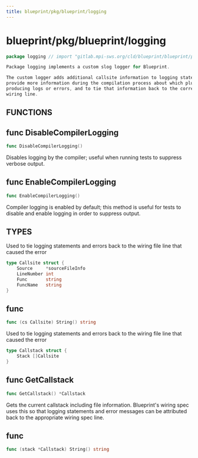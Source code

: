 ```yaml
---
title: blueprint/pkg/blueprint/logging
---
```

# blueprint/pkg/blueprint/logging
```go
package logging // import "gitlab.mpi-sws.org/cld/blueprint/blueprint/pkg/blueprint/logging"
```
```go
Package logging implements a custom slog logger for Blueprint.
```
```go
The custom logger adds additional callsite information to logging statements, to
provide more information during the compilation process about which plugins are
producing logs or errors, and to tie that information back to the corresponding
wiring line.
```
## FUNCTIONS

## func DisableCompilerLogging
```go
func DisableCompilerLogging()
```
Disables logging by the compiler; useful when running tests to suppress
verbose output.

## func EnableCompilerLogging
```go
func EnableCompilerLogging()
```
Compiler logging is enabled by default; this method is useful for tests to
disable and enable logging in order to suppress output.


## TYPES

Used to tie logging statements and errors back to the wiring file line that
caused the error
```go
type Callsite struct {
	Source     *sourceFileInfo
	LineNumber int
	Func       string
	FuncName   string
}
```
## func 
```go
func (cs Callsite) String() string
```

Used to tie logging statements and errors back to the wiring file line that
caused the error
```go
type Callstack struct {
	Stack []Callsite
}
```
## func GetCallstack
```go
func GetCallstack() *Callstack
```
Gets the current callstack including file information. Blueprint's wiring
spec uses this so that logging statements and error messages can be
attributed back to the appropriate wiring spec line.

## func 
```go
func (stack *Callstack) String() string
```


